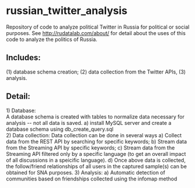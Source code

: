 # russian_twitter_analysis
Repository of code to analyze political Twitter in Russia for political or social purposes. See http://rudatalab.com/about/ for detail about the uses of this code to analyze the politics of Russia.

<h2>Includes:</h2>
  (1) database schema creation; 
  (2) data collection from the Twitter APIs, 
  (3) analysis.

<h2>Detail:</h2> 
<div>1) Database:</div>
<div>
  A database schema is created with tables to normalize data necessary for analysis -- not all data is saved. 
  a) install MySQL server and create a database schema using db_create_query.sql
</div>
2) Data collection:
  Data collection can be done in several ways
  a) Collect data from the REST API by searching for specific keywords;
  b) Stream data from the Streaming API by specific keywords; 
  c) Stream data from the Streaming API filtered only by a specific language (to get an overall impact of all discussions in a speicific language).
  d) Once above data is collected, the follow/friend relationships of all users in the captured sample(s) can be obtained for SNA purposes.
3) Analysis:
  a) Automatic detection of communities based on friendships collected using the infomap method
